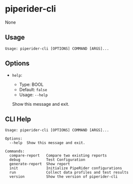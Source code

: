 
# piperider-cli
None
## Usage
```
Usage: piperider-cli [OPTIONS] COMMAND [ARGS]...
```
## Options
* `help`: 
  * Type: BOOL 
  * Default: `false`
  * Usage: `--help`

  Show this message and exit.


## CLI Help
```
Usage: piperider-cli [OPTIONS] COMMAND [ARGS]...

Options:
  --help  Show this message and exit.

Commands:
  compare-report   Compare two existing reports
  debug            Test Configuration
  generate-report  Show report
  init             Initialize PipeRider configurations
  run              Collect data profiles and test results
  version          Show the version of piperider-cli
```

